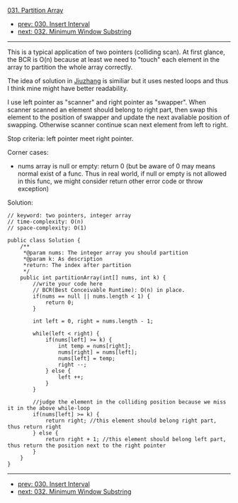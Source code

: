 [031. Partition Array](http://www.lintcode.com/problem/partition-array)

- [prev: 030. Insert Interval](030-insert-interval.md)
- [next: 032. Minimum Window Substring](032-minimum-window-substring.md)

---

This is a typical application of two pointers (colliding scan). At first glance, the BCR is O(n) because at least we need to "touch" each element in the array to partition the whole array correctly.

The idea of solution in [Jiuzhang](http://www.jiuzhang.com/solutions/partition-array/) is similiar but it uses nested loops and thus I think mine might have better readability.

I use left pointer as "scanner" and right pointer as "swapper". When scanner scanned an element should belong to right part, then swap this element to the position of swapper and update the next avaliable position of swapping. Otherwise scanner continue scan next element from left to right.

Stop criteria: left pointer meet right pointer.

Corner cases:
- nums array is null or empty: return 0 (but be aware of 0 may means normal exist of a func. Thus in real world, if null or empty is not allowed in this func, we might consider return other error code or throw exception)

Solution:
```
// keyword: two pointers, integer array
// time-complexity: O(n)
// space-complexity: O(1)

public class Solution {
	/** 
     *@param nums: The integer array you should partition
     *@param k: As description
     *return: The index after partition
     */
    public int partitionArray(int[] nums, int k) {
	    //write your code here
	    // BCR(Best Conceivable Runtime): O(n) in place.
	    if(nums == null || nums.length < 1) {
	        return 0;
	    }
	    
	    int left = 0, right = nums.length - 1;

	    while(left < right) {
	        if(nums[left] >= k) {
	            int temp = nums[right];
	            nums[right] = nums[left];
	            nums[left] = temp;
	            right --;
	        } else {
	            left ++;
	        }
	    }
	    
	    //judge the element in the colliding position because we miss it in the above while-loop
	    if(nums[left] >= k) {
	        return right; //this element should belong right part, thus return right
	    } else {
	        return right + 1; //this element should belong left part, thus return the position next to the right pointer
	    }
    }
}
```

---

- [prev: 030. Insert Interval](030-insert-interval.md)
- [next: 032. Minimum Window Substring](032-minimum-window-substring.md)
